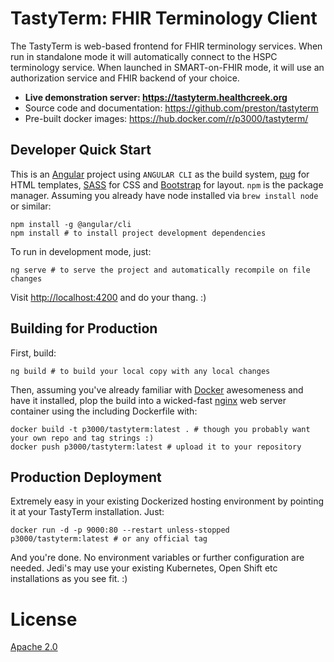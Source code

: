 # TastyTerm: FHIR Terminology Client

The TastyTerm is web-based frontend for FHIR terminology services. When run in standalone mode it will automatically connect to the HSPC terminology service. When launched in SMART-on-FHIR mode, it will use an authorization service and FHIR backend of your choice.

* **Live demonstration server: https://tastyterm.healthcreek.org**
* Source code and documentation: https://github.com/preston/tastyterm
* Pre-built docker images: https://hub.docker.com/r/p3000/tastyterm/

## Developer Quick Start

This is an [Angular](https://angular.io) project using `ANGULAR CLI` as the build system, [pug](https://pugjs.org/api/getting-started.html) for HTML templates, [SASS](http://sass-lang.com) for CSS and [Bootstrap](http://getbootstrap.com/) for layout. `npm` is the package manager. Assuming you already have node installed via `brew install node` or similar:

	npm install -g @angular/cli
	npm install # to install project development dependencies

To run in development mode, just:

	ng serve # to serve the project and automatically recompile on file changes

Visit [http://localhost:4200](http://localhost:4200) and do your thang. :)

## Building for Production

First, build:

	ng build # to build your local copy with any local changes

Then, assuming you've already familiar with [Docker](https://www.docker.com) awesomeness and have it installed, plop the build into a wicked-fast [nginx](http://nginx.org) web server container using the including Dockerfile with:

	docker build -t p3000/tastyterm:latest . # though you probably want your own repo and tag strings :)
	docker push p3000/tastyterm:latest # upload it to your repository

## Production Deployment

Extremely easy in your existing Dockerized hosting environment by pointing it at your TastyTerm installation. Just:

	docker run -d -p 9000:80 --restart unless-stopped p3000/tastyterm:latest # or any official tag

And you're done. No environment variables or further configuration are needed. Jedi's may use your existing Kubernetes, Open Shift etc installations as you see fit. :)


# License

[Apache 2.0](https://www.apache.org/licenses/LICENSE-2.0)
